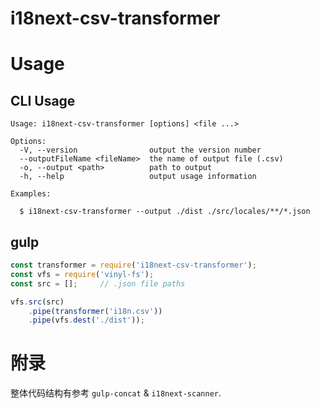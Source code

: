 i18next-csv-transformer
==============

# Usage

## CLI Usage

```shell
Usage: i18next-csv-transformer [options] <file ...>

Options:
  -V, --version                output the version number
  --outputFileName <fileName>  the name of output file (.csv)
  -o, --output <path>          path to output
  -h, --help                   output usage information

Examples:

  $ i18next-csv-transformer --output ./dist ./src/locales/**/*.json

```

## gulp

```js
const transformer = require('i18next-csv-transformer');
const vfs = require('vinyl-fs');
const src = [];     // .json file paths

vfs.src(src)
    .pipe(transformer('i18n.csv'))
    .pipe(vfs.dest('./dist'));
```

# 附录

整体代码结构有参考 `gulp-concat` & `i18next-scanner`.
